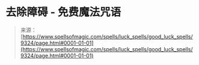 <!--yml

category: 未分类

date: 2024-06-12 18:45:18

-->

# **去除障碍** - 免费魔法咒语

> 来源：[https://www.spellsofmagic.com/spells/luck_spells/good_luck_spells/9324/page.html#0001-01-01](https://www.spellsofmagic.com/spells/luck_spells/good_luck_spells/9324/page.html#0001-01-01)
